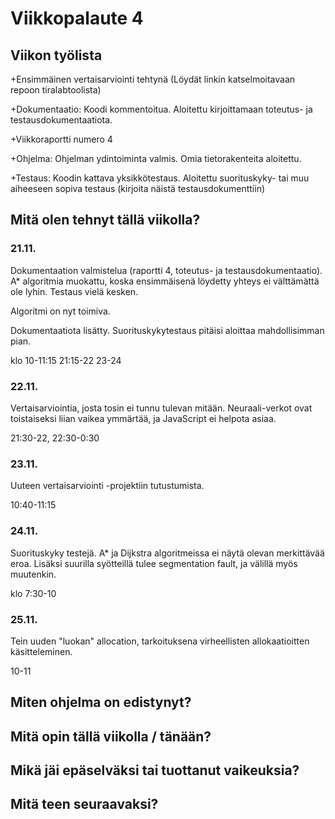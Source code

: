 # Viikkopalaute 4

## Viikon työlista

+Ensimmäinen vertaisarviointi tehtynä (Löydät linkin katselmoitavaan repoon tiralabtoolista)

+Dokumentaatio: Koodi kommentoitua. Aloitettu kirjoittamaan toteutus- ja testausdokumentaatiota.

+Viikkoraportti numero 4

+Ohjelma: Ohjelman ydintoiminta valmis. Omia tietorakenteita aloitettu.

+Testaus: Koodin kattava yksikkötestaus. Aloitettu suorituskyky- tai muu aiheeseen sopiva testaus (kirjoita näistä testausdokumenttiin)

## Mitä olen tehnyt tällä viikolla?

### 21.11.
Dokumentaation valmistelua (raportti 4, toteutus- ja testausdokumentaatio). A* algoritmia muokattu, koska ensimmäisenä löydetty yhteys ei välttämättä ole lyhin. Testaus vielä kesken.

Algoritmi on nyt toimiva.

Dokumentaatiota lisätty. Suorituskykytestaus pitäisi aloittaa mahdollisimman pian.

klo 10-11:15 21:15-22 23-24

### 22.11.
Vertaisarviointia, josta tosin ei tunnu tulevan mitään. Neuraali-verkot ovat toistaiseksi liian vaikea ymmärtää, ja JavaScript ei helpota asiaa.

21:30-22, 22:30-0:30

### 23.11.
Uuteen vertaisarviointi -projektiin tutustumista.

10:40-11:15

### 24.11.
Suorituskyky testejä. A* ja Dijkstra algoritmeissa ei näytä olevan merkittävää eroa.
Lisäksi suurilla syötteillä tulee segmentation fault, ja välillä myös muutenkin.

klo 7:30-10

### 25.11.
Tein uuden "luokan" allocation, tarkoituksena virheellisten allokaatioitten käsitteleminen.

10-11

## Miten ohjelma on edistynyt?

## Mitä opin tällä viikolla / tänään?

## Mikä jäi epäselväksi tai tuottanut vaikeuksia?

## Mitä teen seuraavaksi?
